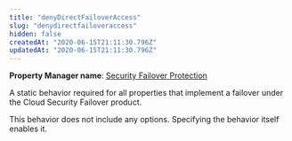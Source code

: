 ```yaml
---
title: "denyDirectFailoverAccess"
slug: "denydirectfailoveraccess"
hidden: false
createdAt: "2020-06-15T21:11:30.796Z"
updatedAt: "2020-06-15T21:11:30.796Z"
---
```

__Property Manager name__: [Security Failover Protection](https://control.akamai.com/wh/CUSTOMER/AKAMAI/en-US/WEBHELP/property-manager/property-manager-help/csh_lookup.html?id=PM_9020)

A static behavior required for all properties that implement a failover under the Cloud Security Failover product.

This behavior does not include any options. Specifying the behavior itself enables it.

</div>

<div class="feature" data-feature="deviceCharacteristicCacheId" markdown="1">
